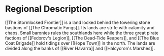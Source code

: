 # Regional Description
[[The Stormlocked Frontier]] is a land locked behind the towering stone bastions of [[The Chromatic Fangs]]. Its lands are strife with calamity and chaos. Small baronies rules the southlands here while the three great pirate factions of [[Fedorov's Legion]], [[The Dead-Tide Reapers]], and [[The Blue Coat Brigade]] hold tidings over [[Hope Town]] in the north. The lands are divided along the banks of [[River Havarra]] and [[Halcyoron's Marshes]]. 